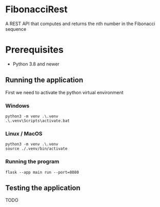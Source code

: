 # FibonacciRest
 A REST API that computes and returns the nth number in the Fibonacci sequence

# Prerequisites
- Python 3.8 and newer

## Running the application
First we need to activate the python virtual environment
### Windows
```
python3 -m venv .\.venv
.\.venv\Scripts\activate.bat    
```
### Linux / MacOS
```
python3 -m venv .\.venv
source ./.venv/bin/activate
```
### Running the program
```
flask --app main run --port=8080
```

## Testing the application
TODO